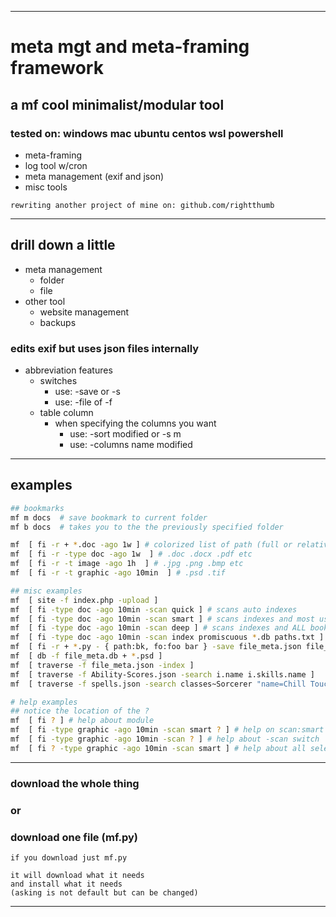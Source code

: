 ___
# meta mgt and meta-framing framework
## a mf cool minimalist/modular tool
### tested on: windows mac ubuntu centos wsl powershell
- meta-framing
- log tool w/cron
- meta management (exif and json)
- misc tools
~~~
rewriting another project of mine on: github.com/rightthumb
~~~
___
## drill down a little
- meta management
   - folder
   - file
- other tool
   - website management
   - backups

### edits exif but uses json files internally
- abbreviation features
   - switches
      - use: -save or -s
      - use: -file of -f
   - table column
      - when specifying the columns you want
         - use: -sort modified or -s m
         - use: -columns name modified 


___
## examples
~~~sh
## bookmarks
mf m docs  # save bookmark to current folder
mf b docs  # takes you to the the previously specified folder

mf  [ fi -r + *.doc -ago 1w ] # colorized list of path (full or relative ) and total
mf  [ fi -r -type doc -ago 1w  ] # .doc .docx .pdf etc
mf  [ fi -r -t image -ago 1h  ] # .jpg .png .bmp etc
mf  [ fi -r -t graphic -ago 10min  ] # .psd .tif

## misc examples
mf  [ site -f index.php -upload ]
mf  [ fi -type doc -ago 10min -scan quick ] # scans auto indexes
mf  [ fi -type doc -ago 10min -scan smart ] # scans indexes and most used bookmarks
mf  [ fi -type doc -ago 10min -scan deep ] # scans indexes and ALL bookmarks
mf  [ fi -type doc -ago 10min -scan index promiscuous *.db paths.txt ] # or scan all you want
mf  [ fi -r + *.py - { path:bk, fo:foo bar } -save file_meta.json file_meta.db ]
mf  [ db -f file_meta.db + *.psd ]
mf  [ traverse -f file_meta.json -index ]
mf  [ traverse -f Ability-Scores.json -search i.name i.skills.name ]
mf  [ traverse -f spells.json -search classes~Sorcerer "name=Chill Touch" -field description ] [ dice_scan ]

# help examples
## notice the location of the ?
mf  [ fi ? ] # help about module
mf  [ fi -type graphic -ago 10min -scan smart ? ] # help on scan:smart and instructions how to add folders to the index
mf  [ fi -type graphic -ago 10min -scan ? ] # help about -scan switch
mf  [ fi ? -type graphic -ago 10min -scan smart ] # help about all selected switches


~~~
___
### download the whole thing
### or
### download one file (mf.py)
~~~
if you download just mf.py

it will download what it needs
and install what it needs
(asking is not default but can be changed)
~~~
___